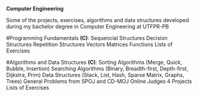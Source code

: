 **Computer Engineering**

Some of the projects, exercises, algorithms and data structures developed during my bachelor degree in Computer Engineering at UTFPR-PB


#Programming Fundamentals **(C)**:
	Sequencial Structures
	Decision Structures
	Repetition Structures
	Vectors
	Matrices
	Functions
	Lists of Exercises 

#Algorithms and Data Structures **(C)**:
	Sorting Algorithms (Merge, Quick, Bubble, Insertion)
	Searching Algorithms (Binary, Breadth-first, Depth-first, Dijkstra, Prim)
	Data Structures (Stack, List, Hash, Sparse Matrix, Graphs, Trees)
	General Problems from SPOJ and CD-MOJ Online Judges
	4 Projects
	Lists of Exercises 